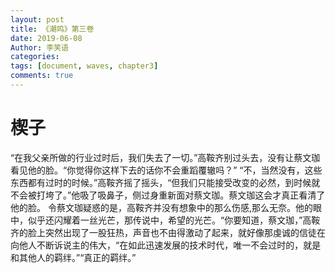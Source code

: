 ```yaml
---
layout: post
title: 《潮鸣》第三卷
date: 2019-06-08
Author: 李笑语
categories: 
tags: [document, waves, chapter3]
comments: true
---
```


# 楔子


​	“在我父亲所做的行业过时后，我们失去了一切。”高鞍齐别过头去，没有让蔡文珈看见他的脸。
​    “你觉得你这样下去的话你不会重蹈覆辙吗？”
​    “不，当然没有，这些东西都有过时的时候。”高鞍齐摇了摇头，“但我们只能接受改变的必然，到时候就不会被打垮了。”
​    他吸了吸鼻子，侧过身重新面对蔡文珈。蔡文珈这会才真正看清了他的脸。
​    令蔡文珈疑惑的是，高鞍齐并没有想象中的那么伤感,那么无奈。他的眼中，似乎还闪耀着一丝光芒，那传说中，希望的光芒。
​    “你要知道，蔡文珈，”高鞍齐的脸上突然出现了一股狂热，声音也不由得激动了起来，就好像那虔诚的信徒在向他人不断诉说主的伟大，“在如此迅速发展的技术时代，唯一不会过时的，就是和其他人的羁绊。”
​    “真正的羁绊。”